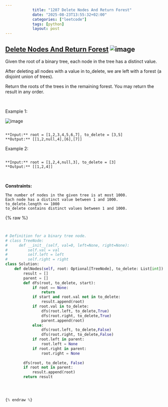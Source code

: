 ```yaml
---
            title: "1207 Delete Nodes And Return Forest"
            date: "2025-08-23T13:55:32+02:00"
            categories: ["leetcode"]
            tags: [python]
            layout: post
---
```

            
## [Delete Nodes And Return Forest](https://leetcode.com/problems/delete-nodes-and-return-forest) ![image](https://img.shields.io/badge/Difficulty-Medium-orange)

Given the root of a binary tree, each node in the tree has a distinct value.

After deleting all nodes with a value in to_delete, we are left with a forest (a disjoint union of trees).

Return the roots of the trees in the remaining forest. You may return the result in any order.

 

Example 1:

![image](https://assets.leetcode.com/uploads/2019/07/01/screen-shot-2019-07-01-at-53836-pm.png)
```

**Input:** root = [1,2,3,4,5,6,7], to_delete = [3,5]
**Output:** [[1,2,null,4],[6],[7]]

```

Example 2:

```

**Input:** root = [1,2,4,null,3], to_delete = [3]
**Output:** [[1,2,4]]

```

 

**Constraints:**

	The number of nodes in the given tree is at most 1000.
	Each node has a distinct value between 1 and 1000.
	to_delete.length <= 1000
	to_delete contains distinct values between 1 and 1000.

{% raw %}


```python


# Definition for a binary tree node.
# class TreeNode:
#     def __init__(self, val=0, left=None, right=None):
#         self.val = val
#         self.left = left
#         self.right = right
class Solution:
    def delNodes(self, root: Optional[TreeNode], to_delete: List[int]) -> List[TreeNode]:
        result = []
        parent = []
        def dfs(root, to_delete, start):
            if root == None:
                return
            if start and root.val not in to_delete:
                result.append(root)
            if root.val in to_delete:
                dfs(root.left, to_delete,True)
                dfs(root.right, to_delete,True)
                parent.append(root)
            else:
                dfs(root.left, to_delete,False)
                dfs(root.right, to_delete,False)
            if root.left in parent:
                root.left = None
            if root.right in parent:
                root.right = None
        
        dfs(root, to_delete, False)
        if root not in parent:
            result.append(root)
        return result
        
        


{% endraw %}
```
